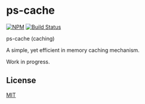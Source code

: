 # ps-cache

[![NPM](https://nodei.co/npm/ps-cache.png?downloads=true)](https://nodei.co/npm/ps-cache/)
[![Build Status](https://travis-ci.org/MobiltronInc/ps-cache.svg?branch=master)](https://travis-ci.org/MobiltronInc/ps-cache)

ps-cache (caching)

A simple, yet efficient in memory caching mechanism.

Work in progress.

## License

[MIT](LICENSE.md)
